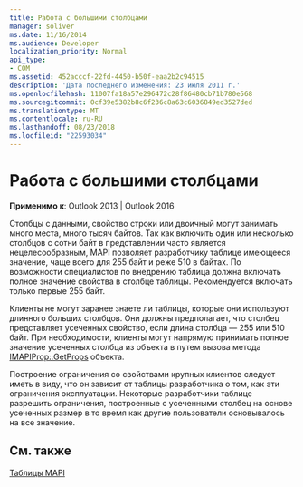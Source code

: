 ```yaml
---
title: Работа с большими столбцами
manager: soliver
ms.date: 11/16/2014
ms.audience: Developer
localization_priority: Normal
api_type:
- COM
ms.assetid: 452acccf-22fd-4450-b50f-eaa2b2c94515
description: 'Дата последнего изменения: 23 июля 2011 г.'
ms.openlocfilehash: 11007fa18a57e296472c28f86480cb71b780e568
ms.sourcegitcommit: 0cf39e5382b8c6f236c8a63c6036849ed3527ded
ms.translationtype: MT
ms.contentlocale: ru-RU
ms.lasthandoff: 08/23/2018
ms.locfileid: "22593034"
---
```

# <a name="working-with-large-columns"></a>Работа с большими столбцами

  
  
**Применимо к**: Outlook 2013 | Outlook 2016 
  
Столбцы с данными, свойство строки или двоичный могут занимать много места, много тысяч байтов. Так как включить один или несколько столбцов с сотни байт в представлении часто является нецелесообразным, MAPI позволяет разработчику таблице имеющееся значение, чаще всего для 255 байт и реже 510 в байтах. По возможности специалистов по внедрению таблица должна включать полное значение свойства в столбце таблицы. Рекомендуется включать только первые 255 байт.
  
Клиенты не могут заранее знаете ли таблицы, которые они используют длинного больших столбцов. Они должны предполагает, что столбец представляет усеченных свойство, если длина столбца — 255 или 510 байт. При необходимости, клиенты могут напрямую принимать полное значение усеченных столбца из объекта в путем вызова метода [IMAPIProp::GetProps](imapiprop-getprops.md) объекта. 
  
Построение ограничения со свойствами крупных клиентов следует иметь в виду, что он зависит от таблицы разработчика о том, как эти ограничения эксплуатации. Некоторые разработчики таблице разрешить ограничения, построенные с усеченными столбец на основе усеченных размер в то время как другие пользователи основывалось на все значение. 
  
## <a name="see-also"></a>См. также



[Таблицы MAPI](mapi-tables.md)

